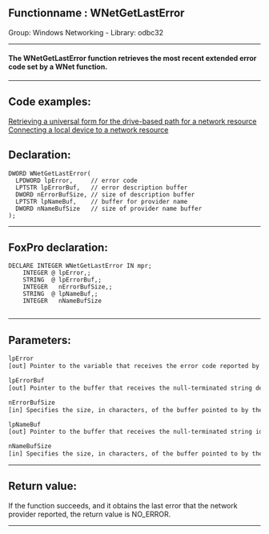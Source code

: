 <link rel="stylesheet" type="text/css" href="../../css/win32api.css">  
<link rel="stylesheet" href="https://cdnjs.cloudflare.com/ajax/libs/font-awesome/4.7.0/css/font-awesome.min.css">

## Functionname : WNetGetLastError
Group: Windows Networking - Library: odbc32    
***  


#### The WNetGetLastError function retrieves the most recent extended error code set by a WNet function. 
***  


## Code examples:
[Retrieving a universal form for the drive-based path for a network resource](../../samples/sample_317.md)  
[Connecting a local device to a network resource](../../samples/sample_318.md)  

## Declaration:
```foxpro  
DWORD WNetGetLastError(
  LPDWORD lpError,     // error code
  LPTSTR lpErrorBuf,   // error description buffer
  DWORD nErrorBufSize, // size of description buffer
  LPTSTR lpNameBuf,    // buffer for provider name
  DWORD nNameBufSize   // size of provider name buffer
);  
```  
***  


## FoxPro declaration:
```foxpro  
DECLARE INTEGER WNetGetLastError IN mpr;
	INTEGER @ lpError,;
	STRING  @ lpErrorBuf,;
	INTEGER   nErrorBufSize,;
	STRING  @ lpNameBuf,;
	INTEGER   nNameBufSize
  
```  
***  


## Parameters:
```txt  
lpError
[out] Pointer to the variable that receives the error code reported by the network provider. The error code is specific to the network provider.

lpErrorBuf
[out] Pointer to the buffer that receives the null-terminated string describing the error.

nErrorBufSize
[in] Specifies the size, in characters, of the buffer pointed to by the lpErrorBuf parameter.

lpNameBuf
[out] Pointer to the buffer that receives the null-terminated string identifying the network provider that raised the error.

nNameBufSize
[in] Specifies the size, in characters, of the buffer pointed to by the lpNameBuf parameter.  
```  
***  


## Return value:
If the function succeeds, and it obtains the last error that the network provider reported, the return value is NO_ERROR.   
***  

